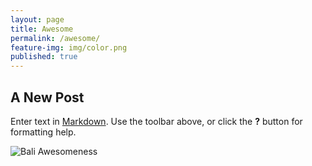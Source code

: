 ```yaml
---
layout: page
title: Awesome
permalink: /awesome/
feature-img: img/color.png
published: true
---
```

## A New Post

Enter text in [Markdown](http://daringfireball.net/projects/markdown/). Use the toolbar above, or click the **?** button for formatting help.

![Bali Awesomeness]({{site.baseurl}}/img/DSC05540.JPG)
